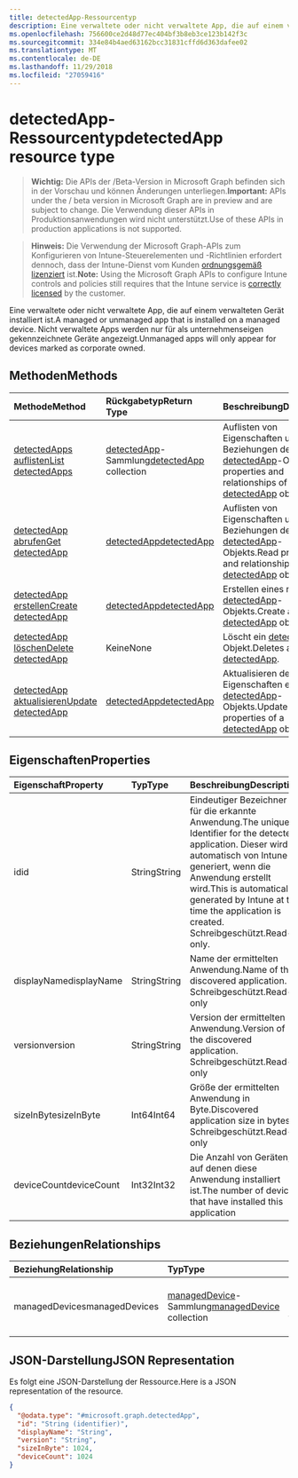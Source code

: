 ```yaml
---
title: detectedApp-Ressourcentyp
description: Eine verwaltete oder nicht verwaltete App, die auf einem verwalteten Gerät installiert ist. Nicht verwaltete Apps werden nur für als unternehmenseigen gekennzeichnete Geräte angezeigt.
ms.openlocfilehash: 756600ce2d48d77ec404bf3b8eb3ce123b142f3c
ms.sourcegitcommit: 334e84b4aed63162bcc31831cffd6d363dafee02
ms.translationtype: MT
ms.contentlocale: de-DE
ms.lasthandoff: 11/29/2018
ms.locfileid: "27059416"
---
```

# <a name="detectedapp-resource-type"></a><span data-ttu-id="130b6-104">detectedApp-Ressourcentyp</span><span class="sxs-lookup"><span data-stu-id="130b6-104">detectedApp resource type</span></span>

> <span data-ttu-id="130b6-105">**Wichtig:** Die APIs der /Beta-Version in Microsoft Graph befinden sich in der Vorschau und können Änderungen unterliegen.</span><span class="sxs-lookup"><span data-stu-id="130b6-105">**Important:** APIs under the / beta version in Microsoft Graph are in preview and are subject to change.</span></span> <span data-ttu-id="130b6-106">Die Verwendung dieser APIs in Produktionsanwendungen wird nicht unterstützt.</span><span class="sxs-lookup"><span data-stu-id="130b6-106">Use of these APIs in production applications is not supported.</span></span>

> <span data-ttu-id="130b6-107">**Hinweis:** Die Verwendung der Microsoft Graph-APIs zum Konfigurieren von Intune-Steuerelementen und -Richtlinien erfordert dennoch, dass der Intune-Dienst vom Kunden [ordnungsgemäß lizenziert](https://go.microsoft.com/fwlink/?linkid=839381) ist.</span><span class="sxs-lookup"><span data-stu-id="130b6-107">**Note:** Using the Microsoft Graph APIs to configure Intune controls and policies still requires that the Intune service is [correctly licensed](https://go.microsoft.com/fwlink/?linkid=839381) by the customer.</span></span>

<span data-ttu-id="130b6-108">Eine verwaltete oder nicht verwaltete App, die auf einem verwalteten Gerät installiert ist.</span><span class="sxs-lookup"><span data-stu-id="130b6-108">A managed or unmanaged app that is installed on a managed device.</span></span> <span data-ttu-id="130b6-109">Nicht verwaltete Apps werden nur für als unternehmenseigen gekennzeichnete Geräte angezeigt.</span><span class="sxs-lookup"><span data-stu-id="130b6-109">Unmanaged apps will only appear for devices marked as corporate owned.</span></span>
## <a name="methods"></a><span data-ttu-id="130b6-110">Methoden</span><span class="sxs-lookup"><span data-stu-id="130b6-110">Methods</span></span>
|<span data-ttu-id="130b6-111">Methode</span><span class="sxs-lookup"><span data-stu-id="130b6-111">Method</span></span>|<span data-ttu-id="130b6-112">Rückgabetyp</span><span class="sxs-lookup"><span data-stu-id="130b6-112">Return Type</span></span>|<span data-ttu-id="130b6-113">Beschreibung</span><span class="sxs-lookup"><span data-stu-id="130b6-113">Description</span></span>|
|:---|:---|:---|
|[<span data-ttu-id="130b6-114">detectedApps auflisten</span><span class="sxs-lookup"><span data-stu-id="130b6-114">List detectedApps</span></span>](../api/intune-devices-detectedapp-list.md)|<span data-ttu-id="130b6-115">[detectedApp](../resources/intune-devices-detectedapp.md)-Sammlung</span><span class="sxs-lookup"><span data-stu-id="130b6-115">[detectedApp](../resources/intune-devices-detectedapp.md) collection</span></span>|<span data-ttu-id="130b6-116">Auflisten von Eigenschaften und Beziehungen der [detectedApp](../resources/intune-devices-detectedapp.md)-Objekte.</span><span class="sxs-lookup"><span data-stu-id="130b6-116">List properties and relationships of the [detectedApp](../resources/intune-devices-detectedapp.md) objects.</span></span>|
|[<span data-ttu-id="130b6-117">detectedApp abrufen</span><span class="sxs-lookup"><span data-stu-id="130b6-117">Get detectedApp</span></span>](../api/intune-devices-detectedapp-get.md)|[<span data-ttu-id="130b6-118">detectedApp</span><span class="sxs-lookup"><span data-stu-id="130b6-118">detectedApp</span></span>](../resources/intune-devices-detectedapp.md)|<span data-ttu-id="130b6-119">Auflisten von Eigenschaften und Beziehungen des [detectedApp](../resources/intune-devices-detectedapp.md)-Objekts.</span><span class="sxs-lookup"><span data-stu-id="130b6-119">Read properties and relationships of the [detectedApp](../resources/intune-devices-detectedapp.md) object.</span></span>|
|[<span data-ttu-id="130b6-120">detectedApp erstellen</span><span class="sxs-lookup"><span data-stu-id="130b6-120">Create detectedApp</span></span>](../api/intune-devices-detectedapp-create.md)|[<span data-ttu-id="130b6-121">detectedApp</span><span class="sxs-lookup"><span data-stu-id="130b6-121">detectedApp</span></span>](../resources/intune-devices-detectedapp.md)|<span data-ttu-id="130b6-122">Erstellen eines neuen [detectedApp](../resources/intune-devices-detectedapp.md)-Objekts.</span><span class="sxs-lookup"><span data-stu-id="130b6-122">Create a new [detectedApp](../resources/intune-devices-detectedapp.md) object.</span></span>|
|[<span data-ttu-id="130b6-123">detectedApp löschen</span><span class="sxs-lookup"><span data-stu-id="130b6-123">Delete detectedApp</span></span>](../api/intune-devices-detectedapp-delete.md)|<span data-ttu-id="130b6-124">Keine</span><span class="sxs-lookup"><span data-stu-id="130b6-124">None</span></span>|<span data-ttu-id="130b6-125">Löscht ein [detectedApp](../resources/intune-devices-detectedapp.md)-Objekt.</span><span class="sxs-lookup"><span data-stu-id="130b6-125">Deletes a [detectedApp](../resources/intune-devices-detectedapp.md).</span></span>|
|[<span data-ttu-id="130b6-126">detectedApp aktualisieren</span><span class="sxs-lookup"><span data-stu-id="130b6-126">Update detectedApp</span></span>](../api/intune-devices-detectedapp-update.md)|[<span data-ttu-id="130b6-127">detectedApp</span><span class="sxs-lookup"><span data-stu-id="130b6-127">detectedApp</span></span>](../resources/intune-devices-detectedapp.md)|<span data-ttu-id="130b6-128">Aktualisieren der Eigenschaften eines [detectedApp](../resources/intune-devices-detectedapp.md)-Objekts.</span><span class="sxs-lookup"><span data-stu-id="130b6-128">Update the properties of a [detectedApp](../resources/intune-devices-detectedapp.md) object.</span></span>|

## <a name="properties"></a><span data-ttu-id="130b6-129">Eigenschaften</span><span class="sxs-lookup"><span data-stu-id="130b6-129">Properties</span></span>
|<span data-ttu-id="130b6-130">Eigenschaft</span><span class="sxs-lookup"><span data-stu-id="130b6-130">Property</span></span>|<span data-ttu-id="130b6-131">Typ</span><span class="sxs-lookup"><span data-stu-id="130b6-131">Type</span></span>|<span data-ttu-id="130b6-132">Beschreibung</span><span class="sxs-lookup"><span data-stu-id="130b6-132">Description</span></span>|
|:---|:---|:---|
|<span data-ttu-id="130b6-133">id</span><span class="sxs-lookup"><span data-stu-id="130b6-133">id</span></span>|<span data-ttu-id="130b6-134">String</span><span class="sxs-lookup"><span data-stu-id="130b6-134">String</span></span>|<span data-ttu-id="130b6-135">Eindeutiger Bezeichner für die erkannte Anwendung.</span><span class="sxs-lookup"><span data-stu-id="130b6-135">The unique Identifier for the detected application.</span></span> <span data-ttu-id="130b6-136">Dieser wird automatisch von Intune generiert, wenn die Anwendung erstellt wird.</span><span class="sxs-lookup"><span data-stu-id="130b6-136">This is automatically generated by Intune at the time the application is created.</span></span> <span data-ttu-id="130b6-137">Schreibgeschützt.</span><span class="sxs-lookup"><span data-stu-id="130b6-137">Read-only.</span></span>|
|<span data-ttu-id="130b6-138">displayName</span><span class="sxs-lookup"><span data-stu-id="130b6-138">displayName</span></span>|<span data-ttu-id="130b6-139">String</span><span class="sxs-lookup"><span data-stu-id="130b6-139">String</span></span>|<span data-ttu-id="130b6-140">Name der ermittelten Anwendung.</span><span class="sxs-lookup"><span data-stu-id="130b6-140">Name of the discovered application.</span></span> <span data-ttu-id="130b6-141">Schreibgeschützt.</span><span class="sxs-lookup"><span data-stu-id="130b6-141">Read-only</span></span>|
|<span data-ttu-id="130b6-142">version</span><span class="sxs-lookup"><span data-stu-id="130b6-142">version</span></span>|<span data-ttu-id="130b6-143">String</span><span class="sxs-lookup"><span data-stu-id="130b6-143">String</span></span>|<span data-ttu-id="130b6-144">Version der ermittelten Anwendung.</span><span class="sxs-lookup"><span data-stu-id="130b6-144">Version of the discovered application.</span></span> <span data-ttu-id="130b6-145">Schreibgeschützt.</span><span class="sxs-lookup"><span data-stu-id="130b6-145">Read-only</span></span>|
|<span data-ttu-id="130b6-146">sizeInByte</span><span class="sxs-lookup"><span data-stu-id="130b6-146">sizeInByte</span></span>|<span data-ttu-id="130b6-147">Int64</span><span class="sxs-lookup"><span data-stu-id="130b6-147">Int64</span></span>|<span data-ttu-id="130b6-148">Größe der ermittelten Anwendung in Byte.</span><span class="sxs-lookup"><span data-stu-id="130b6-148">Discovered application size in bytes.</span></span> <span data-ttu-id="130b6-149">Schreibgeschützt.</span><span class="sxs-lookup"><span data-stu-id="130b6-149">Read-only</span></span>|
|<span data-ttu-id="130b6-150">deviceCount</span><span class="sxs-lookup"><span data-stu-id="130b6-150">deviceCount</span></span>|<span data-ttu-id="130b6-151">Int32</span><span class="sxs-lookup"><span data-stu-id="130b6-151">Int32</span></span>|<span data-ttu-id="130b6-152">Die Anzahl von Geräten, auf denen diese Anwendung installiert ist.</span><span class="sxs-lookup"><span data-stu-id="130b6-152">The number of devices that have installed this application</span></span>|

## <a name="relationships"></a><span data-ttu-id="130b6-153">Beziehungen</span><span class="sxs-lookup"><span data-stu-id="130b6-153">Relationships</span></span>
|<span data-ttu-id="130b6-154">Beziehung</span><span class="sxs-lookup"><span data-stu-id="130b6-154">Relationship</span></span>|<span data-ttu-id="130b6-155">Typ</span><span class="sxs-lookup"><span data-stu-id="130b6-155">Type</span></span>|<span data-ttu-id="130b6-156">Beschreibung</span><span class="sxs-lookup"><span data-stu-id="130b6-156">Description</span></span>|
|:---|:---|:---|
|<span data-ttu-id="130b6-157">managedDevices</span><span class="sxs-lookup"><span data-stu-id="130b6-157">managedDevices</span></span>|<span data-ttu-id="130b6-158">[managedDevice](../resources/intune-devices-manageddevice.md)-Sammlung</span><span class="sxs-lookup"><span data-stu-id="130b6-158">[managedDevice](../resources/intune-devices-manageddevice.md) collection</span></span>|<span data-ttu-id="130b6-159">Die Geräte, auf denen die ermittelte Anwendung installiert ist.</span><span class="sxs-lookup"><span data-stu-id="130b6-159">The devices that have the discovered application installed</span></span>|

## <a name="json-representation"></a><span data-ttu-id="130b6-160">JSON-Darstellung</span><span class="sxs-lookup"><span data-stu-id="130b6-160">JSON Representation</span></span>
<span data-ttu-id="130b6-161">Es folgt eine JSON-Darstellung der Ressource.</span><span class="sxs-lookup"><span data-stu-id="130b6-161">Here is a JSON representation of the resource.</span></span>
<!-- {
  "blockType": "resource",
  "keyProperty": "id",
  "@odata.type": "microsoft.graph.detectedApp"
}
-->
``` json
{
  "@odata.type": "#microsoft.graph.detectedApp",
  "id": "String (identifier)",
  "displayName": "String",
  "version": "String",
  "sizeInByte": 1024,
  "deviceCount": 1024
}
```





